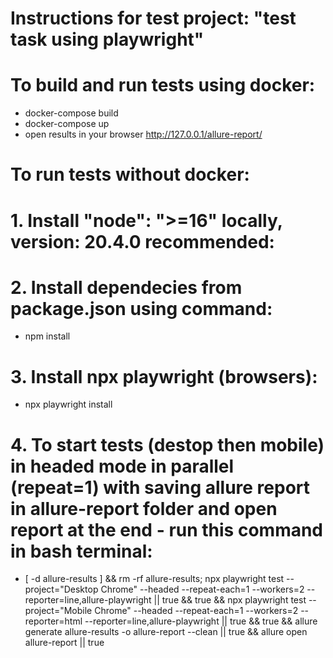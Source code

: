 # Instructions for test project: "test task using playwright"

#  To build and run tests using docker:
- docker-compose build
- docker-compose up
- open results in your browser http://127.0.0.1/allure-report/

# To run tests without docker:  
# 1. Install "node": ">=16" locally, version: 20.4.0 recommended:

# 2. Install dependecies from package.json using command:

- npm install

# 3. Install npx playwright (browsers):

- npx playwright install

# 4. To start tests (destop then mobile) in headed mode in parallel (repeat=1) with saving allure report in allure-report folder and open report at the end - run this command in bash terminal:

- [ -d allure-results ] && rm -rf allure-results; npx playwright test --project="Desktop Chrome" --headed --repeat-each=1 --workers=2 --reporter=line,allure-playwright || true && true && npx playwright test --project="Mobile Chrome" --headed --repeat-each=1 --workers=2 --reporter=html --reporter=line,allure-playwright || true && true && allure generate allure-results -o allure-report --clean || true && allure open allure-report || true